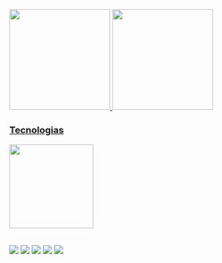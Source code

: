 <div>
  <a href="https://github.com/kallebdias">
  <img height="180em" src="https://github-readme-stats.vercel.app/api?username=kallebdias&show_icons=true&theme=transparent&include_all_commits=true&count_private=true"/>
  <img height="180em" src="https://github-readme-stats.vercel.app/api/top-langs/?username=kallebdias&layout=compact&langs_count=16&theme=transparent"/>
</div>

<!-- icones: https://github.com/tandpfun/skill-icons#readme -->
<!-- icones: https://home.aveek.io/GitHub-Profile-Badges/ -->

### Tecnologias
<p>
  <a href="https://skillicons.dev">
    <img width="150px" src="https://skillicons.dev/icons?i=html,css,js,cpp,pr" />
  </a>
</p>

##

<div>
  <a href="https://instagram.com/kalleb_dias" target="_blank"><img src="https://img.shields.io/badge/Instagram-E4405F.svg?style=for-the-badge&logo=Instagram&logoColor=white" target="_blank"></a>
  <a href="https://twitter.com/kalleb_dias" target="_blank"><img src="https://img.shields.io/badge/Twitter-1D9BF0.svg?style=for-the-badge&logo=Twitter&logoColor=white" target="_blank"></a>
  <a href="https://twitch.com/kalleb_dias" target="_blank"><img src="https://img.shields.io/badge/Twitch-9146FF.svg?style=for-the-badge&logo=Twitch&logoColor=white" target="_blank"></a>
  <a href="https://www.reddit.com/user/kalleb_dias" target="_blank"><img src="https://img.shields.io/badge/Reddit-FF4500.svg?style=for-the-badge&logo=Reddit&logoColor=white" target="_blank"></a>
  <a href="https://www.tiktok.com/@kalleb_dias" target="_blank"><img src="https://img.shields.io/badge/TikTok-000000.svg?style=for-the-badge&logo=TikTok&logoColor=white" target="_blank"></a>
</div>
